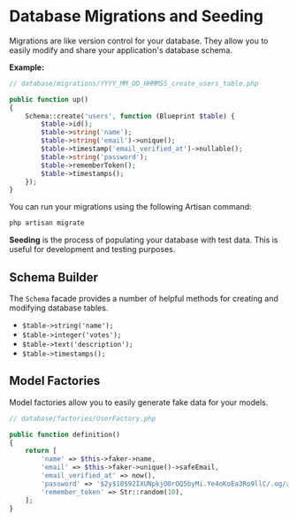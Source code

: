 # Database Migrations and Seeding

Migrations are like version control for your database. They allow you to easily modify and share your application's database schema.

**Example:**

```php
// database/migrations/YYYY_MM_DD_HHMMSS_create_users_table.php

public function up()
{
    Schema::create('users', function (Blueprint $table) {
        $table->id();
        $table->string('name');
        $table->string('email')->unique();
        $table->timestamp('email_verified_at')->nullable();
        $table->string('password');
        $table->rememberToken();
        $table->timestamps();
    });
}
```

You can run your migrations using the following Artisan command:

```bash
php artisan migrate
```

**Seeding** is the process of populating your database with test data. This is useful for development and testing purposes.

## Schema Builder

The `Schema` facade provides a number of helpful methods for creating and modifying database tables.

*   `$table->string('name');`
*   `$table->integer('votes');`
*   `$table->text('description');`
*   `$table->timestamps();`

## Model Factories

Model factories allow you to easily generate fake data for your models.

```php
// database/factories/UserFactory.php

public function definition()
{
    return [
        'name' => $this->faker->name,
        'email' => $this->faker->unique()->safeEmail,
        'email_verified_at' => now(),
        'password' => '$2y$10$92IXUNpkjO0rOQ5byMi.Ye4oKoEa3Ro9llC/.og/at2.uheWG/igi', // password
        'remember_token' => Str::random(10),
    ];
}
```
